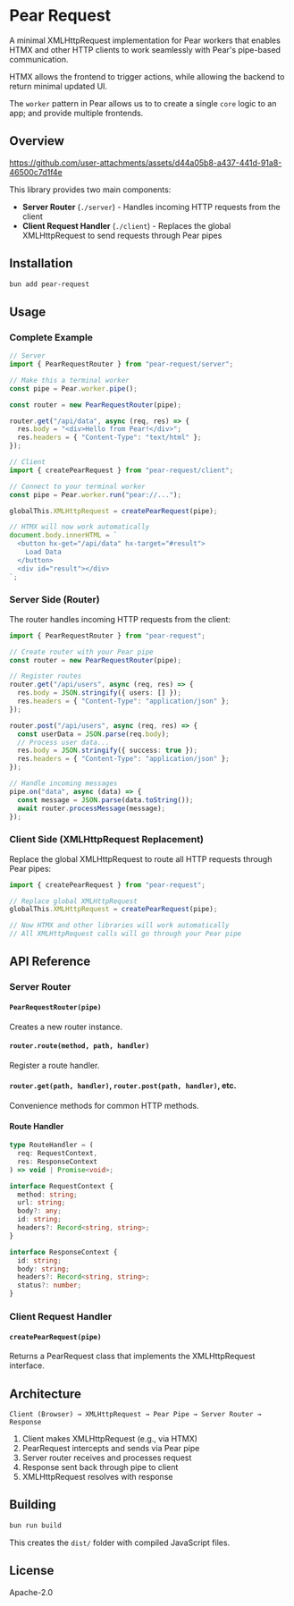 # Pear Request

A minimal XMLHttpRequest implementation for Pear workers that enables HTMX and other HTTP clients to work seamlessly with Pear's pipe-based communication.

HTMX allows the frontend to trigger actions, while allowing the backend to return minimal updated UI.

The `worker` pattern in Pear allows us to to create a single `core` logic to an app; and provide multiple frontends.

## Overview


https://github.com/user-attachments/assets/d44a05b8-a437-441d-91a8-46500c7d1f4e


This library provides two main components:

- **Server Router** (`./server`) - Handles incoming HTTP requests from the client
- **Client Request Handler** (`./client`) - Replaces the global XMLHttpRequest to send requests through Pear pipes



## Installation

```bash
bun add pear-request
```

## Usage

### Complete Example

```typescript
// Server
import { PearRequestRouter } from "pear-request/server";

// Make this a terminal worker
const pipe = Pear.worker.pipe();

const router = new PearRequestRouter(pipe);

router.get("/api/data", async (req, res) => {
  res.body = "<div>Hello from Pear!</div>";
  res.headers = { "Content-Type": "text/html" };
});

// Client
import { createPearRequest } from "pear-request/client";

// Connect to your terminal worker
const pipe = Pear.worker.run("pear://...");

globalThis.XMLHttpRequest = createPearRequest(pipe);

// HTMX will now work automatically
document.body.innerHTML = `
  <button hx-get="/api/data" hx-target="#result">
    Load Data
  </button>
  <div id="result"></div>
`;
```

### Server Side (Router)

The router handles incoming HTTP requests from the client:

```typescript
import { PearRequestRouter } from "pear-request";

// Create router with your Pear pipe
const router = new PearRequestRouter(pipe);

// Register routes
router.get("/api/users", async (req, res) => {
  res.body = JSON.stringify({ users: [] });
  res.headers = { "Content-Type": "application/json" };
});

router.post("/api/users", async (req, res) => {
  const userData = JSON.parse(req.body);
  // Process user data...
  res.body = JSON.stringify({ success: true });
  res.headers = { "Content-Type": "application/json" };
});

// Handle incoming messages
pipe.on("data", async (data) => {
  const message = JSON.parse(data.toString());
  await router.processMessage(message);
});
```

### Client Side (XMLHttpRequest Replacement)

Replace the global XMLHttpRequest to route all HTTP requests through Pear pipes:

```typescript
import { createPearRequest } from "pear-request";

// Replace global XMLHttpRequest
globalThis.XMLHttpRequest = createPearRequest(pipe);

// Now HTMX and other libraries will work automatically
// All XMLHttpRequest calls will go through your Pear pipe
```

## API Reference

### Server Router

#### `PearRequestRouter(pipe)`

Creates a new router instance.

#### `router.route(method, path, handler)`

Register a route handler.

#### `router.get(path, handler)`, `router.post(path, handler)`, etc.

Convenience methods for common HTTP methods.

#### Route Handler

```typescript
type RouteHandler = (
  req: RequestContext,
  res: ResponseContext
) => void | Promise<void>;

interface RequestContext {
  method: string;
  url: string;
  body?: any;
  id: string;
  headers?: Record<string, string>;
}

interface ResponseContext {
  id: string;
  body: string;
  headers?: Record<string, string>;
  status?: number;
}
```

### Client Request Handler

#### `createPearRequest(pipe)`

Returns a PearRequest class that implements the XMLHttpRequest interface.

## Architecture

```
Client (Browser) → XMLHttpRequest → Pear Pipe → Server Router → Response
```

1. Client makes XMLHttpRequest (e.g., via HTMX)
2. PearRequest intercepts and sends via Pear pipe
3. Server router receives and processes request
4. Response sent back through pipe to client
5. XMLHttpRequest resolves with response

## Building

```bash
bun run build
```

This creates the `dist/` folder with compiled JavaScript files.

## License

Apache-2.0
